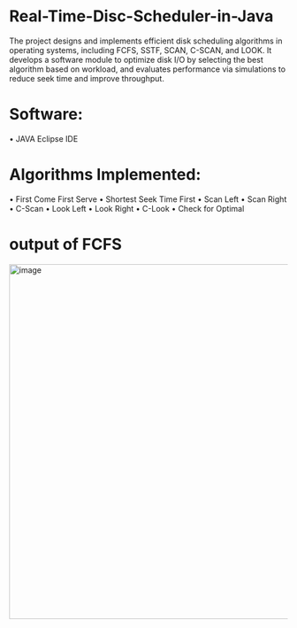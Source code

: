 # Real-Time-Disc-Scheduler-in-Java
The project designs and implements efficient disk scheduling algorithms in operating systems, including FCFS, SSTF, SCAN, C-SCAN, and LOOK. It develops a software module to optimize disk I/O by selecting the best algorithm based on workload, and evaluates performance via simulations to reduce seek time and improve throughput.

# Software:
•	JAVA Eclipse IDE

# Algorithms Implemented: 
•	First Come First Serve
•	Shortest Seek Time First
•	Scan Left 
•	Scan Right
•	C-Scan
•	Look Left
•	Look Right
•	C-Look
•	Check for Optimal

# output of FCFS
<img width="635" height="641" alt="image" src="https://github.com/user-attachments/assets/7e4ffde0-a8c9-423a-a72d-f7b459fd16eb" />
